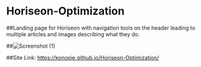 # Horiseon-Optimization

##Landing page for Horiseon with navigation tools on the header leading to multiple articles and images describing what they do.

##![Screenshot (1)](https://user-images.githubusercontent.com/99047158/166868400-09596968-4b34-458f-a4ae-d3ed0bde984d.png)

##Site Link: https://konopie.github.io/Horiseon-Optimization/
